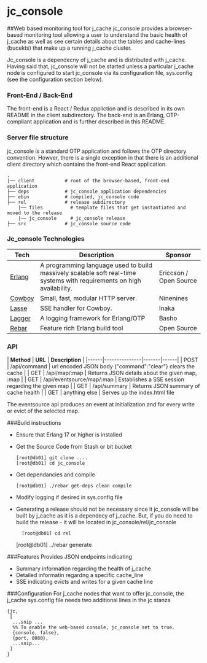 jc_console
====

##Web based monitoring tool for j_cache
jc_console provides a browser-based monitoring tool allowing a user to understand the basic
health of j_cache as well as see certain details about the tables and cache-lines (bucekts)
that make up a running j_cache cluster.

Jc_console is a dependecny of j_cache and is distributed with j_cache. Having said that,
jc_console will not be started unless a particular j_cache node is configured to start
jc_console via its configuration file, sys.config (see the configuration section below).


### Front-End / Back-End
The front-end is a React / Redux appliction and is described in its own README in the client
subdirectory. The back-end is an Erlang, OTP-compliant application and is further described in this README.


### Server file structure
jc_console is a standard OTP application and follows the OTP directory convention. Howver, there is a single exception in that there is an additional client directory which contains the front-end React application.

```
.
|── client           # root of the browser-based, front-end application 
├── deps             # jc_console application dependencies
├── ebin             # compiled, jc_console code
├── rel              # release subdirectory
    |── files          # template files that get instantiated and moved to the release
    |── jc_console     # jc_console release
├── src              # jc_console source code
```


### Jc_console Technologies
| **Tech** | **Description** | **Sponsor**|
|----------|-------|------|
| [Erlang](http://www.erlang.org) | A programming language used to build massively scalable soft real-time systems with requirements on high availability. | Ericcson  / Open Source |
| [Cowboy](http://ninenines.eu/)  |   Small, fast, modular HTTP server. | Ninenines |
| [Lasse](https://github.com/inaka/lasse)|SSE handler for Cowboy. | Inaka |
| [Lagger](http://basho.com) | A logging framework for Erlang/OTP | Basho |
| [Rebar](https://github.com/rebar/rebar/wiki) | Feature rich Erlang build tool | Open Source| 

### API
| **Method** | **URL** | **Description** | 
|------|---------------|-------|------|
| POST | /api/command  | url encoded JSON body {"command":"clear"} clears the cache | 
| GET  | /api/map/:map | Returns JSON details about the given map, :map |
| GET  | /api/eventsource/map/:map | Establishes a SSE session regarding the given map |
| GET  | /api/summary  | Returns JSON summary of cache health |
| GET  | anything else | Serves up the index.html file

The eventsource api produces an event at initialization and for every write or evict of the 
selected map.


###Build instructions
* Ensure that Erlang 17 or higher is installed
* Get the Source Code from Stash or bit bucket

      [root@db01] git clone ....
      [root@db01] cd jc_console

* Get dependancies and compile
  
      [root@db01] ./rebar get-deps clean compile
    
* Modify logging if desired in sys.config file
   	  
* Generating a release should not be necessary since it jc_console will be built by j_cache as it is a dependecy of j_cache. 
  But, if you do need to build the release - it will be located in jc_console/rel/jc_console

        [root@db01] cd rel
	[root@db01] ../rebar generate



###Features
Provides JSON endpoints indicating

 * Summary information regarding the health of j_cache
 * Detailed informatin regardng a specific cache_line
 * SSE indicating evicts and writes for a given cache line




###Configuration
For j_cache nodes that want to offer jc_console, the j_cache sys.config file 
needs two additional lines in the jc stanza

	{jc,
	 [
	  ...snip ...
	  %% To enable the web-based console, jc_console set to true.
	  {console, false},
	  {port, 8080},
	  ...snip...
	 ]
	}

